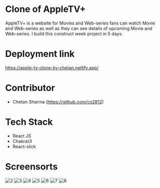 # Clone of AppleTV+

AppleTV+ is a website for Movies and Web-series fans can watch Movie and Web-series as well as they can see details of upcoming Movie and Web-series. I build this construct week project in 5 days.

# Deployment link

https://apple-tv-clone-by-chetan.netlify.app/

# Contributor

* Chetan Sharma (https://github.com/cs2812)

# Tech Stack

* React JS
* ChakraUI
* React-slick

# Screensorts
![2](https://user-images.githubusercontent.com/101570543/189091654-5025ce8a-3215-4732-8ce1-cee355231e12.jpg)
![3](https://user-images.githubusercontent.com/101570543/189091724-bcc1c77a-8550-449d-bcbf-ba428d3554c5.jpg)
![4](https://user-images.githubusercontent.com/101570543/189091749-abfa58ec-f038-438f-9028-7983d2066db7.jpg)
![5](https://user-images.githubusercontent.com/101570543/189091790-9d199b72-2272-44af-b365-bfe839547271.jpg)
![6](https://user-images.githubusercontent.com/101570543/189091824-ffdce9b6-6b9f-45dd-83ba-dd39c092552e.jpg)
![7](https://user-images.githubusercontent.com/101570543/189091871-8bdd0949-5d94-4a5e-81ce-04887ed01126.jpg)
![8](https://user-images.githubusercontent.com/101570543/189091906-998406d3-8f2a-4ce8-bc2e-a4c84a31ef33.jpg)

